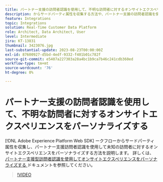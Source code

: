```yaml
---
title: パートナー支援の訪問者認識を使用して、不明な訪問者に対するオンサイトエクスペリエンスをパーソナライズする
description: からサードパーティ属性を収集する方法や、パートナー支援の訪問者認識を使用して  [!DNL Adobe Experience Platform Web SDK]  不明な訪問者に対するオンサイトエクスペリエンスをパーソナライズする方法について説明します。
feature: Integrations
topic: Integrations
solution: Real-Time Customer Data Platform
role: Architect, Data Architect, User
level: Intermediate
jira: KT-13831
thumbnail: 3423076.jpg
last-substantial-update: 2023-08-23T00:00:00Z
exl-id: 87600927-d5bd-4edf-9332-f401b01c782f
source-git-commit: e5407a227303a28a4bc1b9ca7b46c241cdb360ed
workflow-type: tm+mt
source-wordcount: '76'
ht-degree: 0%

---
```


# パートナー支援の訪問者認識を使用して、不明な訪問者に対するオンサイトエクスペリエンスをパーソナライズする

[!DNL Adobe Experience Platform Web SDK] ークフローからサードパーティ属性を収集し、パートナー支援訪問者認識を使用して未知の訪問者に対するオンサイトエクスペリエンスをパーソナライズする方法を説明します。 詳しくは、[ パートナー支援型訪問者認識を使用してオンサイトエクスペリエンスをパーソナライズする ](https://experienceleague.adobe.com/docs/experience-platform/rtcdp/use-cases/partner-data/onsite-personalization.html) ドキュメントを参照してください。

>[!VIDEO](https://video.tv.adobe.com/v/3423076/?learn=on)
